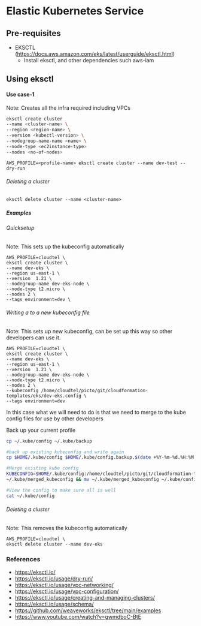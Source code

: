 # Elastic Kubernetes Service

## Pre-requisites

* EKSCTL (https://docs.aws.amazon.com/eks/latest/userguide/eksctl.html)
  * Install eksctl, and other dependencies such aws-iam


## Using eksctl

#### Use case-1 

Note: Creates all the infra required including VPCs

```bash
eksctl create cluster
--name <cluster-name> \
--region <region-name> \
--version <kubectl-version> \
--nodegroup-name-name <name> \
--node-type <ec2instance-type>
--nodes <no-of-nodes>
```

```
AWS_PROFILE=<profile-name> eksctl create cluster --name dev-test --dry-run
```

###### Deleting a cluster
```
eksctl delete cluster --name <cluster-name>
```

##### Examples

###### Quicksetup

Note: This sets up the kubeconfig automatically
```
AWS_PROFILE=cloudtel \
eksctl create cluster \
--name dev-eks \
--region us-east-1 \
--version  1.21 \
--nodegroup-name dev-eks-node \
--node-type t2.micro \
--nodes 2 \
--tags environment=dev \
```

###### Writing a to a new kubeconfig file

Note: This sets up new kubeconfig, can be set up this way
so other developers can use it.

```
AWS_PROFILE=cloudtel \
eksctl create cluster \
--name dev-eks \
--region us-east-1 \
--version  1.21 \
--nodegroup-name dev-eks-node \
--node-type t2.micro \
--nodes 2 \
--kubeconfig /home/cloudtel/picto/git/cloudformation-templates/eks/dev-eks.config \
--tags environment=dev
```
In this case what we will need to do is that we need to merge to the kube config files for use by other developers

Back up your current profile
```bash
cp ~/.kube/config ~/.kube/backup
```

```bash
#back up existing kubeconfig and write again
cp $HOME/.kube/config $HOME/.kube/config.backup.$(date +%Y-%m-%d.%H:%M:%S)

#Merge existing kube config
KUBECONFIG=$HOME/.kube/config:/home/cloudtel/picto/git/cloudformation-templates/eks/dev-eks.config: kubectl config view --merge --flatten > \
~/.kube/merged_kubeconfig && mv ~/.kube/merged_kubeconfig ~/.kube/config

#View the config to make sure all is well
cat ~/.kube/config
```



###### Deleting a cluster

Note: This removes the kubeconfig automatically
```
AWS_PROFILE=cloudtel \
eksctl delete cluster --name dev-eks
```




### References
* https://eksctl.io/
* https://eksctl.io/usage/dry-run/
* https://eksctl.io/usage/vpc-networking/
* https://eksctl.io/usage/vpc-configuration/
* https://eksctl.io/usage/creating-and-managing-clusters/
* https://eksctl.io/usage/schema/
* https://github.com/weaveworks/eksctl/tree/main/examples
* https://www.youtube.com/watch?v=gwmdboC-BtE